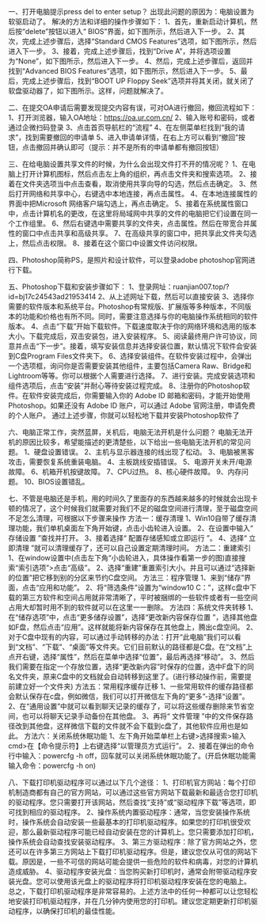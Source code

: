 一、打开电脑提示press del to enter setup？
出现此问题的原因为：电脑设置为软驱启动了。
解决的方法和详细的操作步骤如下：
1、首先，重新启动计算机，然后按“delete”按钮以进入“ BIOS”界面，如下图所示，然后进入下一步。
2、其次，完成上述步骤后，选择“Standard CMOS Features”选项，如下图所示，然后进入下一步。
3、接着，完成上述步骤后，找到“Drive A”，并将选项设置为“None”，如下图所示，然后进入下一步。
4、然后，完成上述步骤后，返回并找到“Advanced BIOS Features”选项，如下图所示，然后进入下一步。
5、最后，完成上述步骤后，找到“BOOT UP Floppy Seek”选项并将其关闭，就关闭了软盘驱动器了，如下图所示。这样，问题就解决了。

二、在提交OA申请后需要发现提交内容有误，可对OA进行撤回，撤回流程如下：
1、打开浏览器，输入OA地址：https://oa.ur.com.cn/
2、输入账号和密码，或者通过企微扫码登录
3、点击首页导航栏的“流程”
4、在左侧菜单栏找到“我的请求”，找到需要撤回的申请单
5、进入申请单详情，在右上方可以看到“撤回”按钮，点击撤回并确认即可（提示：并不是所有的申请单都有撤回按钮）


三、在给电脑设置共享文件的时候，为什么会出现文件打不开的情况呢？
1、在电脑上打开计算机图标，然后点击左上角的组织，再点击文件夹和搜索选项。
2、接着在文件夹选项当中点击查看，取消使用共享向导的勾选，然后点击确定。
3、然后打开网络和共享中心，右键选中本地连接，再点击属性。
4、在本地连接属性的界面中把Microsoft 网络客户端勾选上，再点击确定。
5、接着在系统属性窗口中，点击计算机名的更改，在这里将局域网中共享的文件的电脑把它们设置在同一个工作组里。
6、然后右键选中需要共享的文件夹，点击属性。然后在带宽合并属性的窗口中点击共享和高级共享。
7、在高级共享的窗口中，把共享此文件夹勾选上，然后点击权限。
8、接着在这个窗口中设置文件访问权限。

四、Photoshop简称PS，是照片和设计软件，可以登录adobe photoshop官网进行下载。

五、Photoshop下载和安装步骤如下：
1、登录网址：ruanjian007.top/?id=bj17c24543ad21953414
2、从上述网址下载，然后可以直接安装
3、选择你需要的软件版本和系统平台。Photoshop有常规版、扩展版等多种版本，不同版本的功能和价格也有所不同。同时，需要注意选择与你的电脑操作系统相同的软件版本。
4、点击“下载”开始下载软件。下载速度取决于你的网络环境和选用的版本大小。下载完成后，双击安装包，进入安装程序。
5、阅读最终用户许可协议，同意并点击“下一步”。接着，填写安装信息并选择安装位置，默认情况下软件会安装到C盘Program Files文件夹下。
6、选择安装组件。在软件安装过程中，会弹出一个选项框，询问你是否需要安装其他组件，主要包括Camera Raw、Bridge和Lightroom等等。你可以根据个人需要进行选择。
7、进行安装。完成安装选项和组件选项后，点击“安装”并耐心等待安装过程完成。
8、注册你的Photoshop软件。在软件安装完成后，你需要输入你的 Adobe ID 邮箱和密码，才能开始使用 Photoshop。如果还没有 Adobe ID 账户，可以通过 Adobe 官网注册，申请免费的个人账户。
通过上述步骤，你就可以轻松地下载并安装Photoshop软件了

六、电脑正常工作，突然蓝屏，关机后，电脑无法开机是什么问题？
电脑无法开机的原因比较多，希望能描述的更清楚些，以下给出一些电脑无法开机的常见问题。
1、硬盘设置错误。
2、主机与显示器连接的线出现了松动。
3、电脑被黑客攻击，需要恢复系统重装电脑。
4、主板跳线安插错误。
5、电源开关未开/电源故障。
6、机箱开机按键故障。
7、CPU过热。
8、核心硬件故障。
9、内存问题。
10、BIOS设置错乱。

七、不管是电脑还是手机，用的时间久了里面存的东西越来越多的时候就会出现卡顿的情况了，这个时候我们就需要对我们不足的磁盘空间进行清理，至于磁盘空间不足怎么清理，可根据以下步骤来操作
方法一：缓存清理
1、Win10自带了缓存清理功能，我们单机桌面左下角开始键，点击小齿轮进入设置。
2、在设置中输入“ 存储设置 ”查找并打开。
3、接着选择“ 配置存储感知或立即运行 ”。
4、选择“ 立即清理 ”就可以清理缓存了，还可以自己设置定期清理时间。
方法二：重建索引
1、在window设置中(点击左下角“小齿轮进入，具体操作看第一步的图)直接搜索“索引选项”>点击“高级”。
2、选择“重建”重置索引大小。并且可以通过“选择新的位置”把它移到别的分区来节约C盘空间。
方法三：程序管理
1、来到“储存”界面，点击“应用和功能”。
2、将“筛选条件”设置为“window10 C：”，这样c盘中下载的第三方软件和空间占用就非常清晰了，平时被捆绑的一些软件或者有一些空间占用大却暂时用不到的软件就可以在这里一一删除。
方法四：系统文件夹转移
1、在“储存选项”中，点击“更多储存设置”，选择“更改新内容保存位置 ”，选择其他盘如F盘，然后点击“应用”。这样就能将新内容保存在其他盘上，腾出c盘空间。
2、对于C盘中现有的内容，可以通过手动转移的办法：打开“此电脑”我们可以看到“文档”、“下载”、“桌面”等文件夹。它们目前默认的路径都是C盘。在“文档”上点开右键，选择“属性”，然后在菜单中选择“位置”，最后再选择“移动”。
3、然后我们需要在指定一个存放位置，选择“更改新内容”时保存的位置，选中F盘下的同名文件夹，原来C盘中的文档就会自动转移到这里了。(进行移动操作前，需要提前建立好一个文件夹)
方法五：常用程序缓存迁移
1、一些常用软件的缓存路径都会默认保存在c盘，例如微信，我们可以打开微信左下角的“更多”-选择“设置”。
2、在“通用设置”中就可以看到聊天记录的缓存了，可以将这些缓存删除来节省空间，也可以将聊天记录手动备份在其他盘。
3、再将“ 文件管理 ”中的文件保存路径改到其他盘，这样微信下载的文件就不会下载到c盘了，其他软件应用也是如此。
方法六：关闭系统休眠功能
1、左下角开始菜单栏上右键>选择搜索>输入cmd>在【命令提示符】上右键选择“以管理员方式运行”。
2、接着在弹出的命令行中输入：powercfg -h off，回车就可以关闭系统休眠功能了。(开启休眠功能需输入命令：powercfg -h on)

八、下载打印机驱动程序可以通过以下几个途径：
1、打印机官方网站：每个打印机制造商都有自己的官方网站，可以通过这些官方网站下载最新和最适合您打印机的驱动程序。您只需要打开该网站，然后查找“支持”或“驱动程序下载”等选项，即可找到相应的驱动程序。
2、操作系统内置驱动程序：通常，当您安装操作系统时，操作系统会自动安装一些最基本的打印机驱动程序。如果您的打印机很受欢迎，那么最新驱动程序可能已经自动安装在您的计算机上。您只需要添加打印机，操作系统会自动查找安装驱动程序。
3、第三方驱动程序：除了官方网站之外，您还可以在许多第三方网站上下载打印机驱动程序。但是，建议您仅从可信的网站下载。原因是，一些不可信的网站可能会提供一些危险的软件和病毒，对您的计算机造成威胁。
4、驱动程序安装光盘：当您购买新打印机时，通常会附带驱动程序安装光盘。您可以使用该光盘上的驱动程序将打印机驱动程序安装在您的电脑上。
总之，下载打印机驱动程序是非常容易的。上述方法中的任何一种都可以让您轻松地安装打印机驱动程序，并在几分钟内使用您的打印机。建议您定期更新打印机驱动程序，以确保打印机的最佳性能。